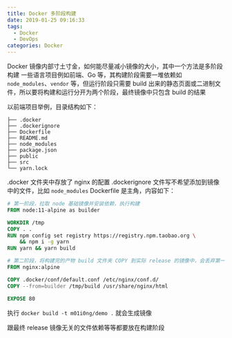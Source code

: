 ```yaml
---
title: Docker 多阶段构建
date: 2019-01-25 09:16:33
tags:
  - Docker
  - DevOps
categories: Docker
---
```


Docker 镜像内部寸土寸金，如何能尽量减小镜像的大小，其中一个方法是多阶段构建
一些语言项目例如前端、Go 等，其构建阶段需要一堆依赖如 `node_modules`、`vendor` 等，但运行阶段只需要 build 出来的静态页面或二进制文件，所以要将构建和运行分开为两个阶段，最终镜像中只包含 build 的结果

以前端项目举例，目录结构如下：

```
├── .docker
├── .dockerignore
├── Dockerfile
├── README.md
├── node_modules
├── package.json
├── public
├── src
└── yarn.lock
```

.docker 文件夹中存放了 nginx 的配置
.dockerignore 文件写不希望添加到镜像中的文件，比如 `node_modules`
Dockerfile 是主角，内容如下：

```Dockerfile
# 第一阶段，拉取 node 基础镜像并安装依赖，执行构建
FROM node:11-alpine as builder

WORKDIR /tmp
COPY . .
RUN npm config set registry https://registry.npm.taobao.org \
    && npm i -g yarn
RUN yarn && yarn build

# 第二阶段，将构建完的产物 build 文件夹 COPY 到实际 release 的镜像中，会丢弃第一阶段中其他的文件
FROM nginx:alpine

COPY .docker/conf/default.conf /etc/nginx/conf.d/
COPY --from=builder /tmp/build /usr/share/nginx/html

EXPOSE 80
```

执行 `docker build -t m01i0ng/demo .` 就会生成镜像

跟最终 release 镜像无关的文件依赖等等都要放在构建阶段
